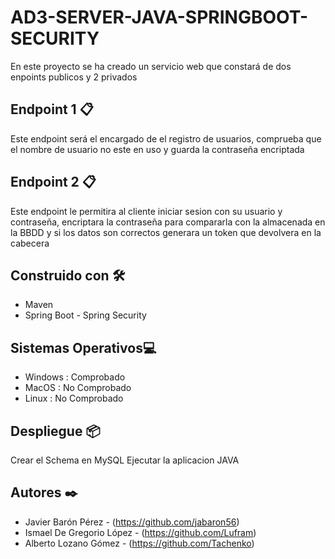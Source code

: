# AD3-SERVER-JAVA-SPRINGBOOT-SECURITY

En este proyecto se ha creado un servicio web que constará de dos enpoints publicos y 2 privados

## Endpoint 1 📋

Este endpoint será el encargado de el registro de usuarios, comprueba que el nombre de usuario no este en uso y guarda la contraseña encriptada

## Endpoint 2 📋

Este endpoint le permitira al cliente iniciar sesion con su usuario y contraseña, encriptara la contraseña para compararla con la almacenada en la BBDD y si los datos son correctos generara un token que devolvera en la cabecera

## Construido con  🛠️

* Maven
* Spring Boot - Spring Security

## Sistemas Operativos💻

* Windows : Comprobado
* MacOS : No Comprobado
* Linux : No Comprobado

## Despliegue 📦

Crear el Schema en MySQL
Ejecutar la aplicacion JAVA


## Autores ✒️
* Javier Barón Pérez - (https://github.com/jabaron56)
* Ismael De Gregorio López - (https://github.com/Lufram)
* Alberto Lozano Gómez - (https://github.com/Tachenko)
